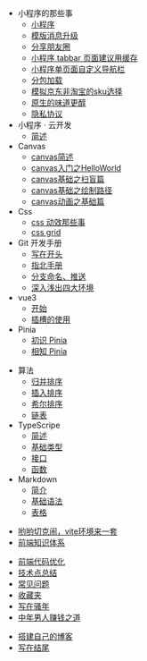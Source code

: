 <!-- 这里是配置侧边栏的地方 -->

* 小程序的那些事
  * [小程序](/main/miniprogram/mini00.md)
  * [模版消息升级](/main/miniprogram/mini01.md)
  * [分享朋友圈](/main/miniprogram/mini02.md)
  * [小程序 tabbar 页面建议用缓存](/main/miniprogram/mini04.md)
  * [小程序单页面自定义导航栏](/main/miniprogram/mini03.md)
  * [分包加载](/main/miniprogram/mini05.md)
  * [模拟京东非淘宝的sku选择](/main/miniprogram/mini06.md)
  * [原生的味道更醇](/main/miniprogram/mini07.md)
  * [隐私协议](/main/miniprogram/mini08.md)
* 小程序 · 云开发
   * [简述](/main/cloud/cloud01.md)
* Canvas
   * [canvas简述](/main/canvas/canvas01.md)
   * [canvas入门之HelloWorld](/main/canvas/canvas02.md)
   * [canvas基础之扫盲篇](/main/canvas/canvas03.md)
   * [canvas基础之绘制路径](/main/canvas/canvas04.md)
   * [canvas动画之基础篇](/main/canvas/canvas05.md)
* Css
   * [css 动效那些事](/main/styles/css01.md)
   * [css grid](/css-grid/index.md)
* Git 开发手册
  * [写在开头](/main/git/git00.md)
  * [指北手册](/main/git/git01.md)
  * [分支命名、推送](/main/git/git02.md)
  * [深入浅出四大环境](/main/git/git03.md)
* vue3
   * [开始](/main/vue/vue3-01.md)
   * [插槽的使用](/main/vue/vue3-02.md)
   <!-- * [vite+vue3+ts环境搭建](/main/vue/vite-01.md) -->
   <!-- * [vite2](/main/vite/vite-01.md) -->
* Pinia
   * [初识 Pinia](/main/pinia/pinia01.md)
   * [相知 Pinia](/main/pinia/pinia02.md)

<!-- * [排序](/main/sort/sort.md) -->
* 算法
   * [归并排序](/main/sort/sort02.md)
   * [插入排序](/main/sort/sort03.md)
   * [希尔排序](/main/sort/sort04.md)
   * [链表](/main/js/js-03.md)
* TypeScripe
   * [简述](/main/ts/ts01.md)
   * [基础类型](/main/ts/ts02.md)
   * [接口](/main/ts/ts03.md)
   * [函数](/main/ts/ts04.md)
* Markdown
   * [简介](/main/markdown/md01.md)
   * [基础语法](/main/markdown/md02.md)
   * [表格](/main/markdown/md03.md)
<!-- * vite -->
* [哟哟切克闹，vite环境来一套](/main/vite/vite01.md)
* [前端知识体系](/main/other/tixi.md)
<!-- * js -->
* [前端代码优化](/main/js/js-design02.md)
* [技术点总结](/share/share01.md)
* [常见问题](/QA/js-qa01.md)
* [收藏夹](/collection/collection01.md)
* [写在骚年](./article/)
* [中年男人赚钱之道](./stock/)
<!-- * 网站搭建 -->
* [搭建自己的博客](/main/web/web01.md)
  <!-- * [docsify 搭建博客](/main/web/docsify/docsify01.md)
  * [gitbook 搭建博客](/main/web/gitbook/gitbook01.md) -->
* [写在结尾](/main/other/end.md)



